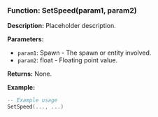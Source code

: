 ### Function: SetSpeed(param1, param2)

**Description:**
Placeholder description.

**Parameters:**
- `param1`: Spawn - The spawn or entity involved.
- `param2`: float - Floating point value.

**Returns:** None.

**Example:**

```lua
-- Example usage
SetSpeed(..., ...)
```

